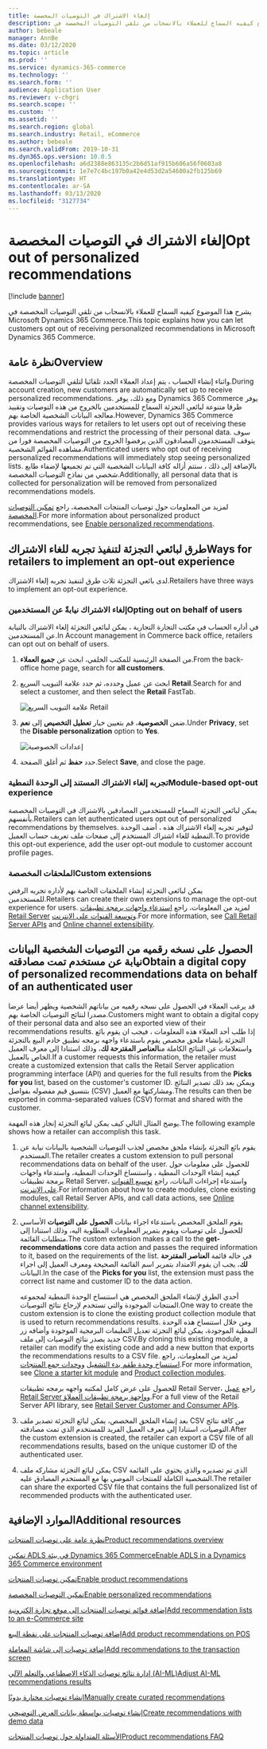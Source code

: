```yaml
---
title: إلغاء الاشتراك في التوصيات المخصصة
description: يشرح هذا الموضوع كيفيه السماح للعملاء بالانسحاب من تلقي التوصيات المخصصة في Microsoft Dynamics 365 Commerce.
author: bebeale
manager: AnnBe
ms.date: 03/12/2020
ms.topic: article
ms.prod: ''
ms.service: dynamics-365-commerce
ms.technology: ''
ms.search.form: ''
audience: Application User
ms.reviewer: v-chgri
ms.search.scope: ''
ms.custom: ''
ms.assetid: ''
ms.search.region: global
ms.search.industry: Retail, eCommerce
ms.author: bebeale
ms.search.validFrom: 2019-10-31
ms.dyn365.ops.version: 10.0.5
ms.openlocfilehash: a6d2388e863135c2b6d51af915b606a56f0603a8
ms.sourcegitcommit: 1e7e7c4bc197b0a42e4d53d2a54600a2fb125b69
ms.translationtype: HT
ms.contentlocale: ar-SA
ms.lasthandoff: 03/13/2020
ms.locfileid: "3127734"
---
```

# <a name="opt-out-of-personalized-recommendations"></a><span data-ttu-id="4566f-103">إلغاء الاشتراك في التوصيات المخصصة</span><span class="sxs-lookup"><span data-stu-id="4566f-103">Opt out of personalized recommendations</span></span>

[!include [banner](includes/banner.md)]

<span data-ttu-id="4566f-104">يشرح هذا الموضوع كيفيه السماح للعملاء بالانسحاب من تلقي التوصيات المخصصة في Microsoft Dynamics 365 Commerce.</span><span class="sxs-lookup"><span data-stu-id="4566f-104">This topic explains how you can let customers opt out of receiving personalized recommendations in Microsoft Dynamics 365 Commerce.</span></span>

## <a name="overview"></a><span data-ttu-id="4566f-105">نظرة عامة</span><span class="sxs-lookup"><span data-stu-id="4566f-105">Overview</span></span>

<span data-ttu-id="4566f-106">واثناء إنشاء الحساب ، يتم إعداد العملاء الجدد تلقائيا لتلقي التوصيات المخصصة.</span><span class="sxs-lookup"><span data-stu-id="4566f-106">During account creation, new customers are automatically set up to receive personalized recommendations.</span></span> <span data-ttu-id="4566f-107">ومع ذلك، يوفر Dynamics 365 Commerce يوفر طرقا متنوعة لبائعي التجزئة السماح للمستخدمين بالخروج من هذه التوصيات وتقييد معالجه البيانات الشخصية الخاصة بهم.</span><span class="sxs-lookup"><span data-stu-id="4566f-107">However, Dynamics 365 Commerce provides various ways for retailers to let users opt out of receiving these recommendations and restrict the processing of their personal data.</span></span> <span data-ttu-id="4566f-108">سوف يتوقف المستخدمون المصادقون الذين يرفضوا الخروج من التوصيات المخصصة فورا من مشاهده القوائم الشخصية.</span><span class="sxs-lookup"><span data-stu-id="4566f-108">Authenticated users who opt out of receiving personalized recommendations will immediately stop seeing personalized lists.</span></span> <span data-ttu-id="4566f-109">بالإضافة إلى ذلك ، ستتم أزاله كافة البيانات الشخصية التي تم تجميعها لإضفاء طابع شخصي من نماذج التوصيات المخصصة.</span><span class="sxs-lookup"><span data-stu-id="4566f-109">Additionally, all personal data that is collected for personalization will be removed from personalized recommendations models.</span></span>

<span data-ttu-id="4566f-110">لمزيد من المعلومات حول توصيات المنتجات المخصصة، راجع [تمكين التوصيات المخصصة](personalized-recommendations.md).</span><span class="sxs-lookup"><span data-stu-id="4566f-110">For more information about personalized product recommendations, see [Enable personalized recommendations](personalized-recommendations.md).</span></span>

## <a name="ways-for-retailers-to-implement-an-opt-out-experience"></a><span data-ttu-id="4566f-111">طرق لبائعي التجزئة لتنفيذ تجربه للغاء الاشتراك</span><span class="sxs-lookup"><span data-stu-id="4566f-111">Ways for retailers to implement an opt-out experience</span></span>

<span data-ttu-id="4566f-112">لدى بائعي التجزئة ثلاث طرق لتنفيذ تجربه إلغاء الاشتراك.</span><span class="sxs-lookup"><span data-stu-id="4566f-112">Retailers have three ways to implement an opt-out experience.</span></span>

### <a name="opting-out-on-behalf-of-users"></a><span data-ttu-id="4566f-113">إلغاء الاشتراك نيابةً عن المستخدمين</span><span class="sxs-lookup"><span data-stu-id="4566f-113">Opting out on behalf of users</span></span>

<span data-ttu-id="4566f-114">في أداره الحساب في مكتب التجارة التجارية ، يمكن لبائعي التجزئة إلغاء الاشتراك بالنيابة عن المستخدمين.</span><span class="sxs-lookup"><span data-stu-id="4566f-114">In Account management in Commerce back office, retailers can opt out on behalf of users.</span></span>

1. <span data-ttu-id="4566f-115">من الصفحة الرئيسية للمكتب الخلفي، ابحث عن **جميع العملاء**.</span><span class="sxs-lookup"><span data-stu-id="4566f-115">From the back-office home page, search for **all customers**.</span></span>
1. <span data-ttu-id="4566f-116">ابحث عن عميل وحدده، ثم حدد علامة التبويب السريع **Retail**.</span><span class="sxs-lookup"><span data-stu-id="4566f-116">Search for and select a customer, and then select the **Retail** FastTab.</span></span>

    ![علامة التبويب السريع Retail](./media/Disablepersonalizationpart1.png)

1. <span data-ttu-id="4566f-118">ضمن **الخصوصية**، قم بتعيين خيار **تعطيل التخصيص** إلى **نعم**.</span><span class="sxs-lookup"><span data-stu-id="4566f-118">Under **Privacy**, set the **Disable personalization** option to **Yes**.</span></span>

    ![إعدادات الخصوصية](./media/Disablepersonalizationpart2.png)

1. <span data-ttu-id="4566f-120">حدد **حفظ** ثم أغلق الصفحة.</span><span class="sxs-lookup"><span data-stu-id="4566f-120">Select **Save**, and close the page.</span></span>

### <a name="module-based-opt-out-experience"></a><span data-ttu-id="4566f-121">تجربه إلغاء الاشتراك المستند إلى الوحدة النمطية</span><span class="sxs-lookup"><span data-stu-id="4566f-121">Module-based opt-out experience</span></span>

<span data-ttu-id="4566f-122">يمكن لبائعي التجزئة السماح للمستخدمين المصادقين بالاشتراك في التوصيات المخصصة بأنفسهم.</span><span class="sxs-lookup"><span data-stu-id="4566f-122">Retailers can let authenticated users opt out of personalized recommendations by themselves.</span></span> <span data-ttu-id="4566f-123">لتوفير تجربه إلغاء الاشتراك هذه ، أضف الوحدة النمطية للغاء اشتراك المستخدم إلى صفحات ملف تعريف حساب العميل.</span><span class="sxs-lookup"><span data-stu-id="4566f-123">To provide this opt-out experience, add the user opt-out module to customer account profile pages.</span></span>

### <a name="custom-extensions"></a><span data-ttu-id="4566f-124">الملحقات المخصصة</span><span class="sxs-lookup"><span data-stu-id="4566f-124">Custom extensions</span></span>

<span data-ttu-id="4566f-125">يمكن لبائعي التجزئة إنشاء الملحقات الخاصة بهم لأداره تجربه الرفض للمستخدمين.</span><span class="sxs-lookup"><span data-stu-id="4566f-125">Retailers can create their own extensions to manage the opt-out experience for users.</span></span> <span data-ttu-id="4566f-126">لمزيد من المعلومات، راجع [استدعاء واجهات برمجة تطبيقات Retail Server](e-commerce-extensibility/call-retail-server-apis.md) و[توسعة القنوات على الإنترنت](e-commerce-extensibility/overview.md).</span><span class="sxs-lookup"><span data-stu-id="4566f-126">For more information, see [Call Retail Server APIs](e-commerce-extensibility/call-retail-server-apis.md) and [Online channel extensibility](e-commerce-extensibility/overview.md).</span></span>

## <a name="obtain-a-digital-copy-of-personalized-recommendations-data-on-behalf-of-an-authenticated-user"></a><span data-ttu-id="4566f-127">الحصول على نسخه رقميه من التوصيات الشخصية البيانات نيابة عن مستخدم تمت مصادقته</span><span class="sxs-lookup"><span data-stu-id="4566f-127">Obtain a digital copy of personalized recommendations data on behalf of an authenticated user</span></span>

<span data-ttu-id="4566f-128">قد يرغب العملاء في الحصول على نسخه رقميه من بياناتهم الشخصية ويظهر أيضا عرضا مصدرا لنتائج التوصيات الخاصة بهم.</span><span class="sxs-lookup"><span data-stu-id="4566f-128">Customers might want to obtain a digital copy of their personal data and also see an exported view of their recommendations results.</span></span> <span data-ttu-id="4566f-129">إذا طلب أحد العملاء هذه المعلومات ، فيجب ان يقوم بائع التجزئة بإنشاء ملحق مخصص يقوم باستدعاء واجهه برمجه تطبيق خادم البيع بالتجزئة واستعلامات عن النتائج الكاملة من**العناصر المقترحة لك**، وذلك استنادا إلى معرف العميل الخاص بالعميل.</span><span class="sxs-lookup"><span data-stu-id="4566f-129">If a customer requests this information, the retailer must create a customized extension that calls the Retail Server application programming interface (API) and queries for the full results from the **Picks for you** list, based on the customer's customer ID.</span></span> <span data-ttu-id="4566f-130">ويمكن بعد ذلك تصدير النتائج بتنسيق قيم مفصوله بفواصل (CSV) ومشاركتها مع العميل.</span><span class="sxs-lookup"><span data-stu-id="4566f-130">The results can then be exported in comma-separated values (CSV) format and shared with the customer.</span></span>

<span data-ttu-id="4566f-131">يوضح المثال التالي كيف يمكن لبائع التجزئة إنجاز هذه المهمة.</span><span class="sxs-lookup"><span data-stu-id="4566f-131">The following example shows how a retailer can accomplish this task.</span></span>

1. <span data-ttu-id="4566f-132">يقوم بائع التجزئة بإنشاء ملحق مخصص لجذب التوصيات الشخصية بالبيانات نيابة عن المستخدم.</span><span class="sxs-lookup"><span data-stu-id="4566f-132">The retailer creates a custom extension to pull personal recommendations data on behalf of the user.</span></span> <span data-ttu-id="4566f-133">للحصول على معلومات حول كيفيه إنشاء الوحدات النمطية ، واستنساخ الوحدات النمطية، واستدعاء واجهات برمجة تطبيقات Retail Server، واستدعاء إجراءات البيانات، راجع [توسيع القنوات على الإنترنت](e-commerce-extensibility/overview.md).</span><span class="sxs-lookup"><span data-stu-id="4566f-133">For information about how to create modules, clone existing modules, call Retail Server APIs, and call data actions, see [Online channel extensibility](e-commerce-extensibility/overview.md).</span></span>
2. <span data-ttu-id="4566f-134">يقوم الملحق المخصص باستدعاء اجراء بيانات **الحصول على التوصيات** الأساسي للحصول على توصيات ويقوم بتمرير المعلومات المطلوبة اليه، وذلك استنادا إلى متطلبات القائمة.</span><span class="sxs-lookup"><span data-stu-id="4566f-134">The custom extension makes a call to the **get-recommendations** core data action and passes the required information to it, based on the requirements of the list.</span></span> <span data-ttu-id="4566f-135">في حاله قائمة **العناصر المقترحة لك**، يجب ان يقوم الامتداد بتمرير اسم القائمة الصحيحة ومعرف العميل إلى اجراء البيانات.</span><span class="sxs-lookup"><span data-stu-id="4566f-135">In the case of the **Picks for you** list, the extension must pass the correct list name and customer ID to the data action.</span></span>

    <span data-ttu-id="4566f-136">أحدي الطرق لإنشاء الملحق المخصص هي استنساخ الوحدة النمطية لمجموعه المنتجات الموجودة والتي تستخدم لإرجاع نتائج التوصيات.</span><span class="sxs-lookup"><span data-stu-id="4566f-136">One way to create the custom extension is to clone the existing product collection module that is used to return recommendations results.</span></span> <span data-ttu-id="4566f-137">ومن خلال استنساخ هذه الوحدة النمطية الموجودة، يمكن لبائع التجزئة تعديل التعليمات البرمجية الموجودة وأضافه زر جديد يصدر نتائج التوصيات إلى ملف CSV.</span><span class="sxs-lookup"><span data-stu-id="4566f-137">By cloning this existing module, a retailer can modify the existing code and add a new button that exports the recommendations results to a CSV file.</span></span> <span data-ttu-id="4566f-138">لمزيد من المعلومات، راجع [استنساخ وحدة طقم بدء التشغيل](e-commerce-extensibility/clone-starter-module.md) و[وحدات جمع المنتجات](product-collection-module-overview.md).</span><span class="sxs-lookup"><span data-stu-id="4566f-138">For more information, see [Clone a starter kit module](e-commerce-extensibility/clone-starter-module.md) and [Product collection modules](product-collection-module-overview.md).</span></span>

    <span data-ttu-id="4566f-139">للحصول على عرض كامل لمكتبه واجهه برمجه تطبيقات Retail Server، راجع [عميل Retail Server وواجهة برمجة تطبيقات العملاؤ](dev-itpro/retail-server-customer-consumer-api.md).</span><span class="sxs-lookup"><span data-stu-id="4566f-139">For a full view of the Retail Server API library, see [Retail Server Customer and Consumer APIs](dev-itpro/retail-server-customer-consumer-api.md).</span></span>

3. <span data-ttu-id="4566f-140">بعد إنشاء الملحق المخصص، يمكن لبائع التجزئة تصدير ملف CSV من كافة نتائج التوصيات، استنادا إلى معرف العميل الفريد للمستخدم الذي تمت مصادقته.</span><span class="sxs-lookup"><span data-stu-id="4566f-140">After the custom extension is created, the retailer can export a CSV file of all recommendations results, based on the unique customer ID of the authenticated user.</span></span>
4. <span data-ttu-id="4566f-141">يمكن لبائع التجزئة مشاركه ملف CSV الذي تم تصديره والذي يحتوي على القائمة الشخصية الكاملة للمنتجات الموصي بها مع المستخدم المصادق عليه.</span><span class="sxs-lookup"><span data-stu-id="4566f-141">The retailer can share the exported CSV file that contains the full personalized list of recommended products with the authenticated user.</span></span>

## <a name="additional-resources"></a><span data-ttu-id="4566f-142">الموارد الإضافية</span><span class="sxs-lookup"><span data-stu-id="4566f-142">Additional resources</span></span>

[<span data-ttu-id="4566f-143">نظرة عامة على توصيات المنتجات</span><span class="sxs-lookup"><span data-stu-id="4566f-143">Product recommendations overview</span></span>](product-recommendations.md)

[<span data-ttu-id="4566f-144">تمكين ADLS في بيئة Dynamics 365 Commerce</span><span class="sxs-lookup"><span data-stu-id="4566f-144">Enable ADLS in a Dynamics 365 Commerce environment</span></span>](enable-adls-environment.md)

[<span data-ttu-id="4566f-145">تمكين توصيات المنتجات</span><span class="sxs-lookup"><span data-stu-id="4566f-145">Enable product recommendations</span></span>](enable-product-recommendations.md)

[<span data-ttu-id="4566f-146">تمكين التوصيات المخصصة</span><span class="sxs-lookup"><span data-stu-id="4566f-146">Enable personalized recommendations</span></span>](personalized-recommendations.md)

[<span data-ttu-id="4566f-147">إضافة قوائم توصيات المنتجات إلى موقع تجارة إلكترونية</span><span class="sxs-lookup"><span data-stu-id="4566f-147">Add recommendation lists to an e-Commerce site</span></span>](add-reco-list-to-page.md)

[<span data-ttu-id="4566f-148">إضافة توصيات المنتجات على نقطة البيع</span><span class="sxs-lookup"><span data-stu-id="4566f-148">Add product recommendations on POS</span></span>](product.md)

[<span data-ttu-id="4566f-149">إضافة توصيات إلى شاشة المعاملة</span><span class="sxs-lookup"><span data-stu-id="4566f-149">Add recommendations to the transaction screen</span></span>](add-recommendations-control-pos-screen.md)

[<span data-ttu-id="4566f-150">إدارة نتائج توصيات الذكاء الاصطناعي والتعلم الآلي (AI-ML)</span><span class="sxs-lookup"><span data-stu-id="4566f-150">Adjust AI-ML recommendations results</span></span>](modify-product-recommendation-results.md)

[<span data-ttu-id="4566f-151">إنشاء توصيات مختارة يدويًا</span><span class="sxs-lookup"><span data-stu-id="4566f-151">Manually create curated recommendations</span></span>](create-editorial-recommendation-lists.md)

[<span data-ttu-id="4566f-152">إنشاء توصيات بواسطة بيانات العرض التوضيحي</span><span class="sxs-lookup"><span data-stu-id="4566f-152">Create recommendations with demo data</span></span>](product-recommendations-demo-data.md)

[<span data-ttu-id="4566f-153">الأسئلة المتداولة حول توصيات المنتجات</span><span class="sxs-lookup"><span data-stu-id="4566f-153">Product recommendations FAQ</span></span>](faq-recommendations.md)
